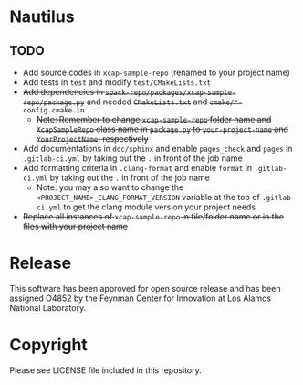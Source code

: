 # Nautilus

## TODO

- Add source codes in `xcap-sample-repo` (renamed to your project name)
- Add tests in `test` and modify `test/CMakeLists.txt`
- ~~Add dependencies in `spack-repo/packages/xcap-sample-repo/package.py` and needed `CMakeLists.txt` and `cmake/*-config.cmake.in`~~
  - ~~Note: Remember to change `xcap-sample-repo` folder name and `XcapSampleRepo` class name in `package.py` to `your-project-name` and `YourProjectName`, respectively~~
- Add documentations in `doc/sphinx` and enable `pages_check` and `pages` in `.gitlab-ci.yml` by taking out the `.` in front of the job name
- Add formatting criteria in `.clang-format` and enable `format` in `.gitlab-ci.yml` by taking out the `.` in front of the job name
  - Note: you may also want to change the `<PROJECT_NAME>_CLANG_FORMAT_VERSION` variable at the top of `.gitlab-ci.yml` to get the clang module version your project needs
- ~~Replace all instances of `xcap-sample-repo` in file/folder name or in the files with your project name~~

# Release

This software has been approved for open source release and has been assigned O4852 by the Feynman
Center for Innovation at Los Alamos National Laboratory.

# Copyright

Please see LICENSE file included in this repository.

